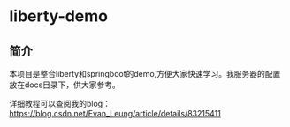# liberty-demo

## 简介
本项目是整合liberty和springboot的demo,方便大家快速学习。我服务器的配置放在docs目录下，供大家参考。

详细教程可以查阅我的blog：
https://blog.csdn.net/Evan_Leung/article/details/83215411

